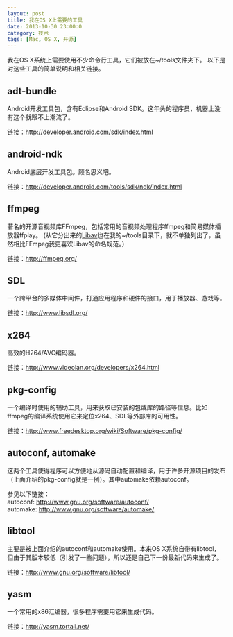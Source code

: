 ```yaml
---
layout: post
title: 我在OS X上需要的工具
date: 2013-10-30 23:00:0
category: 技术
tags: [Mac, OS X, 开源]
---
```


我在OS X系统上需要使用不少命令行工具，它们被放在~/tools文件夹下。
以下是对这些工具的简单说明和相关链接。

<!--more-->

## adt-bundle

Android开发工具包，含有Eclipse和Android SDK。这年头的程序员，机器上没有这个就跟不上潮流了。

链接：<http://developer.android.com/sdk/index.html>

## android-ndk

Android底层开发工具包。顾名思义吧。

链接：<http://developer.android.com/tools/sdk/ndk/index.html>

## ffmpeg

著名的开源音视频库FFmpeg，包括常用的音视频处理程序ffmpeg和简易媒体播放器ffplay。
(从它分出来的[Libav](http://libav.org/)也在我的~/tools目录下，就不单独列出了，虽然相比FFmpeg我更喜欢Libav的命名规范。）

链接：<http://ffmpeg.org/>

## SDL

一个跨平台的多媒体中间件，打通应用程序和硬件的接口，用于播放器、游戏等。

链接：<http://www.libsdl.org/>

## x264

高效的H264/AVC编码器。

链接：<http://www.videolan.org/developers/x264.html>

## pkg-config

一个编译时使用的辅助工具，用来获取已安装的包或库的路径等信息。比如ffmpeg的编译系统使用它来定位x264、SDL等外部库的可用性。

链接：<http://www.freedesktop.org/wiki/Software/pkg-config/>


## autoconf, automake

这两个工具使得程序可以方便地从源码自动配置和编译，用于许多开源项目的发布（上面介绍的pkg-config就是一例）。其中automake依赖autoconf。

参见以下链接：  
autoconf: <http://www.gnu.org/software/autoconf/>  
automake: <http://www.gnu.org/software/automake/>

## libtool

主要是被上面介绍的autoconf和automake使用。本来OS X系统自带有libtool，但由于其版本较低（引发了一些问题），所以还是自己下一份最新代码来生成了。

链接：<http://www.gnu.org/software/libtool/>

## yasm

一个常用的x86汇编器，很多程序需要用它来生成代码。

链接：<http://yasm.tortall.net/>
